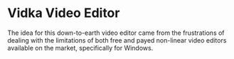 # Vidka Video Editor

The idea for this down-to-earth video editor came from the frustrations of dealing with the limitations of both free and payed non-linear video editors available on the market, specifically for Windows.